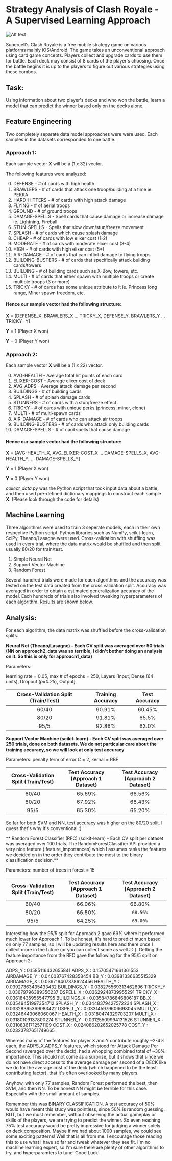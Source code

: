 # Strategy Analysis of Clash Royale - A Supervised Learning Approach

![Alt text](https://cloud.githubusercontent.com/assets/13232148/25375697/9137fcfe-296f-11e7-9778-6ab978515fb5.jpg)

Supercell's Clash Royale is a free mobile strategy game on various platforms mainly iOS/Android. The game takes an unconventional approach using 
card game concepts. Players collect and upgrade cards to use them for battle. Each deck may consist of 8 cards of the player's choosing. Once the battle begins
it is up to the players to figure out various strategies using these combos. 

## Task: 
Using information about two player's decks and who won the battle, learn a model that can predict the winner based only on the decks alone.

## Feature Engineering

Two completely separate data model approaches were were used. Each samples in the datasets corresponded to one battle.

### Approach 1:
Each sample vector **X** will be a (1 *x* 32) vector. 

The following features were analyzed:

0) DEFENSE - # of cards with high health
1) BRAWLERS - # of cards that attack one troop/building at a time ie. PEKKA
2) HARD-HITTERS - # of cards with high attack damage
3) FLYING - # of aerial troops
4) GROUND - # of ground troops
5) DAMAGE-SPELLS - Spell cards that cause damage or increase damage ie. Lightning, Fireball
6) STUN-SPELLS - Spells that slow down/stun/freeze movement
7) SPLASH - # of cards which cause splash damage
8) CHEAP - # of cards with low elixer cost (1-2)
9) MODERATE - # of cards with moderate elixer cost (3-4)
10) HIGH - # of cards with high elixer cost (5+)
11) AIR-DAMAGE - # of cards that can inflict damage to flying troops
12) BUILDING-BUSTERS - # of cards that specifically attack building cards/towers
13) BUILDING - # of building cards such as X-Bow, towers, etc.
14) MULTI - # of cards that either spawn with multiple troops or create multiple troops (3 or more)
15) TRICKY - # of cards has some unique attribute to it ie. Princess long range, Miner spawn freedom, etc.

#### Hence our sample vector had the following structure:

**X** = [DEFENSE_X, BRAWLERS_X ... TRICKY_X, DEFENSE_Y, BRAWLERS_Y ... TRICKY_ Y]

**Y** = 1 (Player X won)

**Y** = 0 (Player Y won)

### Approach 2:
Each sample vector **X** will be a (1 *x* 22) vector. 

0) AVG-HEALTH       - Average total hit points of each card
1) ELIXER-COST      - Average elixer cost of deck
2) AVG-ADPS         - Average attack damage per second
3) BUILDINGS        - # of building cards
4) SPLASH           - # of splash damage cards
5) STUNNERS         - # of cards with a stun/freeze effect
6) TRICKY           - # of cards with unique perks (princess, miner, clone)
7) MULTI            - # of multi-spawn cards
8) AIR-DAMAGE       - # of cards who can attack air troops
9) BUILDING-BUSTERS - # of cards who attack only building cards
10) DAMAGE-SPELLS   - # of card spells that cause damage


#### Hence our sample vector had the following structure:

**X** = [AVG-HEALTH_X, AVG_ELIXER-COST_X ... DAMAGE-SPELLS_X, AVG-HEALTH_Y, ... DAMAGE-SPELLS_Y]

**Y** = 1 (Player X won)

**Y** = 0 (Player Y won)

*collect_data.py* was the Python script that took input data about a battle, and then used pre-defined dictionary mappings to construct each
sample **X**. (Please look through the code for details)

## Machine Learning

Three algorithms were used to train 3 seperate models, each in their own respective Python script. Python libraries such as NumPy, scikit-learn, 
SciPy, Theano/Lasagne were used. Cross-validation with shuffling was used in every trial, where the data matrix would be shuffled and then split usually
80/20 for train/test.

1. Simple Neural Net
2. Support Vector Machine
3. Random Forest

Several hundred trials were made for each algorithms and the accuracy was tested on the test data created from the cross validation split. Accuracy was averaged in order to obtain a 
estimated generalization accuracy of the model. Each hundreds of trials also involved tweaking hyperparameters of each algorithm. 
Results are shown below.

## Analysis:

For each algorithm, the data matrix was shuffled before the cross-validation splits.

 **Neural Net (Theano/Lasagne) - Each CV split was averaged over 50 trials (NN on approach2_data was so terrible, I didn't bother doing an analysis on it. So this is only for approach1_data)**
 
 Parameters: 
 
 learning rate = 0.05, max # of epochs = 250, Layers [Input, Dense (64 units), Dropout (*p=0.25*), Output]

| Cross-Validation Split (Train/Test)|   Training Accuracy  | Test Accuracy  |
| :-------------:|:-------------:| :-----:|
| 60/40         | 90.91%      | 60.45% |
| 80/20         | 91.81% |   65.5% |
| 95/5 | 92.86%    |    63.0% |

**Support Vector Machine (scikit-learn) - Each CV split was averaged over 250 trials, done on both datasets. We do not particular care about the training accuracy, so we will look at only test accuracy** 

Parameters:
penalty term of error *C* = 2, kernal = RBF

| Cross-Validation Split (Train/Test)|  Test Accuracy (Approach 1 Dataset) | Test Accuracy (Approach 2 Dataset) |
| :-------------: |:-------------:| :-------------:|
| 60/40         | 65.69%      | 66.56% |
| 80/20         | 67.92% |   68.43% |
| 95/5 | 65.30%   |   65.20% |

So far for both SVM and NN, test accuracy was higher on the 80/20 split. I guess that's why it's conventional :)

** Random Forest Classifier (RFC) (scikit-learn) - Each CV split per dataset was averaged over 100 trials. The RandomForestClassifier API provided a very nice feature (.feature_importances) which I assumes ranks the features we decided on in the order they contribute the most to the binary classification decision.** 

Parameters:
number of trees in forest = 15 

| Cross-Validation Split (Train/Test)|  Test Accuracy (Approach 1 Dataset) | Test Accuracy (Approach 2 Dataset) |
| :-------------: |:-------------:| :-------------:|
| 60/40         | 66.06%      | 66.80% |
| 80/20         | 66.50% |   `68.56%`  |
| 95/5 | 64.25%   |   `69.00%` |

Interesting how the 95/5 split for Approach 2 gave 69% where it performed much lower for Approach 1. To be honest, it's hard to predict much based on only 77 samples, so I will be updating results here and there once I collect more in the future (or you can collect some as well :D ). Getting the feature importance from the RFC gave the following for the 95/5 split on Approach 2:

ADPS_Y : 0.1585116432655841
ADPS_X : 0.15705471661361553
AIRDAMAGE_Y : 0.04008767428358454
BB_Y : 0.03981336635515329
AIRDAMAGE_X : 0.039719407378624456
HEALTH_Y : 0.03927363435433432
BUILDINGS_Y : 0.038275569313462696
TRICKY_Y : 0.03679796389356237
DSPELL_X : 0.03629248739955291
TRICKY_X : 0.03618435955547795
BUILDINGS_X : 0.03584786846806187
BB_X : 0.03549451997354712
SPLASH_Y : 0.03448379427572234
SPLASH_X : 0.03328395369083422
DSPELL_Y : 0.033145979606698045
MULTI_Y : 0.03246443066060067
HEALTH_X : 0.03180474329703207
MULTI_X : 0.03180109137800274
STUNNER_Y : 0.03125509994131526
STUNNER_X : 0.03108361712571109
COST_X : 0.024086202652025778
COST_Y : 0.02323787651749665

Whereas many of the features for player X and Y contribute roughly ~2-4% each, the ADPS_X,ADPS_Y features, which stood for Attack Damage Per Second (averaged over the deck), had a whopping combined total of ~30% importance. This should not come as a surprise, but it shows that since we do not have direct access to the average damage per second of a DECK like we do for the average cost of the deck (which happened to be the least contributing factor), that it's often overlooked by many players. 

Anyhow, with only 77 samples, Random Forest performed the best, then SVM, and then NN. To be honest NN might be terrible for this case. Especially with the small amount of samples. 

Remember this was BINARY CLASSIFICATION. A test accuracy of 50% would have meant this study was pointless, since 50% is random guessing. BUT, but we must remember, without observing the actual gameplay or skills of the players, we are trying to predict the winner. So even reaching 75% test accuracy would be pretty impressive for judging a winner solely on deck composition. Maybe if we had about 1000 samples, we could see some exciting patterns! Well that is all from me. I encourage those reading this to use what I have so far and tweak whatever they see fit. I'm no machine learning expert, so I'm sure there are plenty of other algorithms to try, and hyperparamters to tune! Good Luck!


